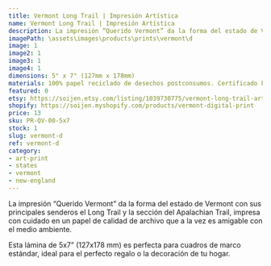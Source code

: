 ```yaml
---
title: Vermont Long Trail | Impresión Artística
name: Vermont Long Trail | Impresión Artística
description: La impresión “Querido Vermont” da la forma del estado de Vermont con sus principales senderos el Long Trail y la sección del Apalachian Trail, impresa con cuidado en un papel de calidad de archivo que a la vez es amigable con el medio ambiente.
imagePath: \assets\images\products\prints\vermont\d
image: 1
image2: 1
image3: 1
image4: 1
dimensions: 5" x 7" (127mm x 178mm)
materials: 100% papel reciclado de desechos postconsumos. Certificado FSC.
featured: 0
etsy: https://soijen.etsy.com/listing/1039730775/vermont-long-trail-art-print-thick?utm_source=Copy&utm_medium=ListingManager&utm_campaign=Share&utm_term=so.lmsm&share_time=1695260501966
shopify: https://soijen.myshopify.com/products/vermont-digital-print
price: 13
sku: PR-QV-00-5x7
stock: 1
slug: vermont-d
ref: vermont-d
category:
- art-print
- states
- vermont
- new-england
---
```

La impresión “Querido Vermont” da la forma del estado de Vermont con sus principales senderos el Long Trail y la sección del Apalachian Trail, impresa con cuidado en un papel de calidad de archivo que a la vez es amigable con el medio ambiente.

Esta lámina de 5x7” (127x178 mm) es perfecta para cuadros de marco estándar, ideal para el perfecto regalo o la decoración de tu hogar.
